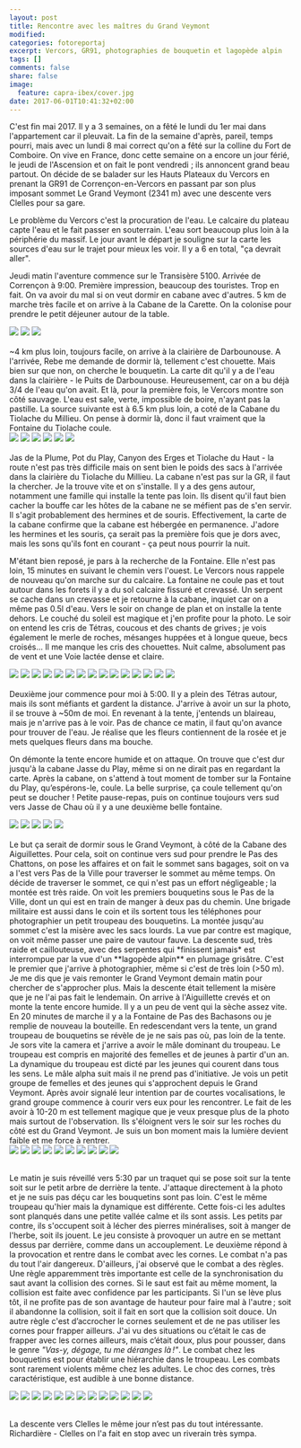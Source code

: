 ```yaml
---
layout: post
title: Rencontre avec les maîtres du Grand Veymont
modified:
categories: fotoreportaj
excerpt: Vercors, GR91, photographies de bouquetin et lagopède alpin
tags: []
comments: false 
share: false
image:
  feature: capra-ibex/cover.jpg
date: 2017-06-01T10:41:32+02:00
---
```


C'est fin mai 2017. Il y a 3 semaines, on a fêté le lundi du 1er mai dans l'appartement car il pleuvait. La fin de la semaine d'après, pareil, temps pourri, mais avec un lundi 8 mai correct qu'on a fêté sur la colline du Fort de Comboire. On vive en France, donc cette semaine on a encore un jour férié, le jeudi de l'Ascension et on fait le pont vendredi ; ils annoncent grand beau partout. On décide de se balader sur les Hauts Plateaux du Vercors en prenant la GR91 de Corrençon-en-Vercors en passant par son plus imposant sommet Le Grand Veymont (2341 m) avec une descente vers Clelles pour sa gare.

Le problème du Vercors c'est la procuration de l'eau. Le calcaire du plateau capte l'eau et le fait passer en souterrain. L'eau sort beaucoup plus loin à la périphérie du massif. Le jour avant le départ je souligne sur la carte les sources d'eau sur le trajet pour mieux les voir. Il y a 6 en total, "ça devrait aller".

Jeudi matin l'aventure commence sur le Transisère 5100. Arrivée de Corrençon à 9:00. Première impression, beaucoup des touristes. Trop en fait. On va avoir du mal si on veut dormir en cabane avec d'autres. 5 km de marche très facile et on arrive à la Cabane de la Carette. On la colonise pour prendre le petit déjeuner autour de la table.

<div class="galleria">
    <img src="/images/capra-ibex/0001.jpg" data-title="Cabane de Carette"/>
    <img src="/images/capra-ibex/0002.jpg"/>
    <img src="/images/capra-ibex/0003.jpg"/>
</div>
<br/>
~4 km plus loin, toujours facile, on arrive à la clairière de Darbounouse. A l'arrivée, Rebe me demande de dormir là, tellement c'est chouette. Mais bien sur que non, on cherche le bouquetin. La carte dit qu'il y a de l'eau dans la clairière - le Puits de Darbounouse. Heureusement, car on a bu déjà 3/4 de l'eau qu'on avait. Et là, pour la première fois, le Vercors montre son côté sauvage. L'eau est sale, verte, impossible de boire, n'ayant pas la pastille. La source suivante est à 6.5 km plus loin, a coté de la Cabane du Tiolache du Millieu. On pense à dormir là, donc il faut vraiment que la Fontaine du Tiolache coule. 

<div class="galleria">
    <img src="/images/capra-ibex/0004.jpg" data-title="Clairière de Darbounouse"/>
    <img src="/images/capra-ibex/0005.jpg" data-title="Puits de Darbounouse"/>
    <img src="/images/capra-ibex/0006.jpg" data-title="Et voilà pourquoi on trouve pas de l'eau!"/>
    <img src="/images/capra-ibex/0007.jpg" data-title="Tout acte de chasse interdit!"/>
    <img src="/images/capra-ibex/0008.jpg"/>
    <img src="/images/capra-ibex/0009.jpg"/>
</div>
<br/>
Jas de la Plume, Pot du Play, Canyon des Erges et Tiolache du Haut - la route n'est pas très difficile mais on sent bien le poids des sacs à l'arrivée dans la clairière du Tiolache du Millieu. La cabane n'est pas sur la GR, il faut la chercher. Je la trouve vite et on s'installe. Il y a des gens autour, notamment une famille qui installe la tente pas loin. Ils disent qu'il faut bien cacher la bouffe car les hôtes de la cabane ne se méfient pas de s'en servir. Il s'agit probablement des hermines et de souris. Effectivement, la carte de la cabane confirme que la cabane est hébergée en permanence. J'adore les hermines et les souris, ça serait pas la première fois que je dors avec, mais les sons qu'ils font en courant - ça peut nous pourrir la nuit. 

M'étant bien reposé, je pars à la recherche de la Fontaine. Elle n'est pas loin, 15 minutes en suivant le chemin vers l'ouest. Le Vercors nous rappele de nouveau qu'on marche sur du calcaire. La fontaine ne coule pas et tout autour dans les forets il y a du sol calcaire fissuré et crevassé. Un serpent se cache dans un crevasse et je retourne à la cabane, inquiet car on a même pas 0.5l d'eau. Vers le soir on change de plan et on installe la tente dehors. Le couché du soleil est magique et j'en profite pour la photo. Le soir on entend les cris de Tétras, coucous et des chants de grives ; je vois également le merle de roches, mésanges huppées et à longue queue, becs croisés... Il me manque les cris des chouettes. Nuit calme, absolument pas de vent et une Voie lactée dense et claire.

<div class="galleria">
    <img src="/images/capra-ibex/0010.jpg" data-title="Étant les premiers dans la cabane, on marque le territoire avec des objets..."/>
    <img src="/images/capra-ibex/0012.jpg" data-title="... et avec de l'odeur :o)"/>
    <img src="/images/capra-ibex/0013.jpg" data-title=""/>
    <img src="/images/capra-ibex/0011a.jpg" data-title=""/>
    <img src="/images/capra-ibex/0011b.jpg" data-title="La carte de la cabane"/>
    <img src="/images/capra-ibex/0014.jpg" data-title="Fontaine du Tiolache - pas de l'eau"/>
    <img src="/images/capra-ibex/0015.jpg" data-title="Pas de l'eau, il faut bien planifier pour demain"/>
    <img src="/images/capra-ibex/0016.jpg"/>
    <img src="/images/capra-ibex/0017.jpg"/>
    <img src="/images/capra-ibex/0018a.jpg" data-title="Lopophanes cristatus"/>
    <img src="/images/capra-ibex/0018b.jpg" data-title="Monticola saxatilis"/>
    <img src="/images/capra-ibex/0018c.jpg" data-title="Turdus philomelos"/>
    <img src="/images/capra-ibex/0018d.jpg" data-title="Tetrao tetrix"/>
    <img src="/images/capra-ibex/0019a.jpg" data-title=""/>
    <img src="/images/capra-ibex/0019b.jpg" data-title=""/>
</div>
<br/>
Deuxième jour commence pour moi à 5:00. Il y a plein des Tétras autour, mais ils sont méfiants et gardent la distance. J'arrive à avoir un sur la photo, il se trouve à ~50m de moi. En revenant à la tente, j'entends un blaireau, mais je n'arrive pas à le voir. Pas de chance ce matin, il faut qu'on avance pour trouver de l'eau. Je réalise que les fleurs contiennent de la rosée et je mets quelques fleurs dans ma bouche.

On démonte la tente encore humide et on attaque. On trouve que c'est dur jusqu'à la cabane Jasse du Play, même si on ne dirait pas en regardant la carte. Après la cabane, on s'attend à tout moment de tomber sur la Fontaine du Play, qu’espérons-le, coule. La belle surprise, ça coule tellement qu'on peut se doucher ! Petite pause-repas, puis on continue toujours vers sud vers Jasse de Chau où il y a une deuxième belle fontaine.

<div class="galleria">
    <img src="/images/capra-ibex/0020.jpg" data-title=""/>
    <img src="/images/capra-ibex/0021.jpg" data-title=""/>
    <img src="/images/capra-ibex/0022.jpg" data-title=""/>
    <img src="/images/capra-ibex/0023.jpg" data-title="Fontaine du Play"/>
    <img src="/images/capra-ibex/0024.jpg" data-title="Fontaine de la Chau"/>
</div>
<br/>
Le but ça serait de dormir sous le Grand Veymont, à côté de la Cabane des Aiguillettes. Pour cela, soit on continue vers sud pour prendre le Pas des Chattons, on pose les affaires et on fait le sommet sans bagages, soit on va a l'est vers Pas de la Ville pour traverser le sommet au même temps. On décide de traverser le sommet, ce qui n'est pas un effort négligeable ; la montée est très raide. On voit les premiers bouquetins sous le Pas de la Ville, dont un qui est en train de manger à deux pas du chemin. Une brigade militaire est aussi dans le coin et ils sortent tous les téléphones pour photographier un petit troupeau des bouquetins. La montée jusqu'au sommet c'est la misère avec les sacs lourds. La vue par contre est magique, on voit même passer une paire de vautour fauve. La descente sud, très raide et caillouteuse, avec des serpentes qui *finissent jamais* est interrompue par la vue d'un **lagopède alpin** en plumage grisâtre. C'est le premier que j'arrive à photographier, même si c'est de très loin (>50 m). Je me dis que je vais remonter le Grand Veymont demain matin pour chercher de s'approcher plus. Mais la descente était tellement la misère que je ne l'ai pas fait le lendemain. On arrive à l'Aiguillette crevés et on monte la tente encore humide. Il y a un peu de vent qui la sèche assez vite. En 20 minutes de marche il y a la Fontaine de Pas des Bachasons ou je remplie de nouveau la bouteille. En redescendant vers la tente, un grand troupeau de bouquetins se révèle de je ne sais pas où, pas loin de la tente. Je sors vite la camera et j'arrive a avoir le mâle dominant du troupeau. Le troupeau est compris en majorité des femelles et de jeunes à partir d'un an. La dynamique du troupeau est dicté par les jeunes qui courent dans tous les sens. Le mâle alpha suit mais il ne prend pas d'initiative. Je vois un petit groupe de femelles et des jeunes qui s'approchent depuis le Grand Veymont. Après avoir signalé leur intention par de courtes vocalisations, le grand groupe commence à courir vers eux pour les rencontrer. Le fait de les avoir à 10-20 m est tellement magique que je veux presque plus de la photo mais surtout de l'observation. Ils s'éloignent vers le soir sur les roches du côté est du Grand Veymont. Je suis un bon moment mais la lumière devient faible et me force à rentrer.
<div class="galleria">
    <img src="/images/capra-ibex/0032.jpg" data-title="Lagopedus muta"/>
    <img src="/images/capra-ibex/0031.jpg" data-title="Lagopedus muta"/>
    <img src="/images/capra-ibex/0030.jpg" data-title="Capra ibex"/>
    <img src="/images/capra-ibex/0033.jpg" data-title="Gyps fulvus"/>
    <img src="/images/capra-ibex/0034.jpg" data-title="Oenanthe oenanthe"/>
    <img src="/images/capra-ibex/0035.jpg" data-title=""/>
    <img src="/images/capra-ibex/0036.jpg" data-title=""/>
    <img src="/images/capra-ibex/0037.jpg" data-title=""/>
    <img src="/images/capra-ibex/0038.jpg" data-title=""/>
    <img src="/images/capra-ibex/0039.jpg" data-title=""/>
</div>
<br/>

Le matin je suis réveillé vers 5:30 par un traquet qui se pose soit sur la tente soit sur le petit arbre de derrière la tente. J'attaque directement à la photo et je ne suis pas déçu car les bouquetins sont pas loin. C'est le même troupeau qu'hier mais la dynamique est différente. Cette fois-ci les adultes sont planqués dans une petite vallée calme et ils sont assis. Les petits par contre, ils s'occupent soit à lécher des pierres minéralises, soit à manger de l'herbe, soit ils jouent. Le jeu consiste à provoquer un autre en se mettant dessus par derrière, comme dans un accouplement. Le deuxième répond à la provocation et rentre dans le combat avec les cornes. Le combat n'a pas du tout l'air dangereux. D'ailleurs, j'ai observé que le combat a des règles. Une règle apparemment très importante est celle de la synchronisation du saut avant la collision des cornes. Si le saut est fait au même moment, la collision est faite avec confidence par les participants. Si l'un se lève plus tôt, il ne profite pas de son avantage de hauteur pour faire mal à l'autre ; soit il abandonne la collision, soit il fait en sort que la collision soit douce. Un autre règle c'est d’accrocher le cornes seulement et de ne pas utiliser les cornes pour frapper ailleurs. J'ai vu des situations ou c’était le cas de frapper avec les cornes ailleurs, mais c’était doux, plus pour pousser, dans le genre *"Vas-y, dégage, tu me déranges là !"*. Le combat chez les bouquetins est pour établir une hiérarchie dans le troupeau. Les combats sont rarement violents même chez les adultes. Le choc des cornes, très caractéristique, est audible à une bonne distance.

<div class="galleria">
    <img src="/images/capra-ibex/0040.jpg" data-title="Le mâle dominant"/>
    <img src="/images/capra-ibex/0043.jpg" data-title="Portrait de jeune I"/>
    <img src="/images/capra-ibex/0042.jpg" data-title="Portrait de jeune II"/>
    <img src="/images/capra-ibex/0041.jpg" data-title="Jeune en train de gratter ses cornes"/>
    <img src="/images/capra-ibex/0044.jpg" data-title="Les adultes font la sieste"/>
    <img src="/images/capra-ibex/0045.jpg" data-title="Jeunes en train de s'amuser comme des vrais chèvres"/>
    <img src="/images/capra-ibex/0046.jpg" data-title="Jeunes en combat ludique"/>
    <img src="/images/capra-ibex/0047.jpg" data-title="Jeunes sub-adultes en combat plus sérieux mais toujours ludique"/>
    <img src="/images/capra-ibex/0048a.jpg" data-title="Invitation au combat chez les jeunes mâles"/>
    <img src="/images/capra-ibex/0048b.jpg" data-title=""/>
    <img src="/images/capra-ibex/0049.jpg" data-title="Bisous I"/>
    <img src="/images/capra-ibex/0050.jpg" data-title="Bisous II"/>
    <img src="/images/capra-ibex/0051.jpg" data-title="Portrait d'un mâle"/>
</div>
<br/>

La descente vers Clelles le même jour n’est pas du tout intéressante. Richardière - Clelles on l'a fait en stop avec un riverain très sympa.

